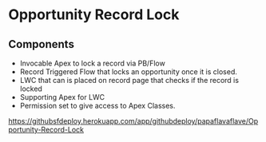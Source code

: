 # Opportunity Record Lock
 ## Components
 * Invocable Apex to lock a record via PB/Flow
 * Record Triggered Flow that locks an opportunity once it is closed.
 * LWC that can is placed on record page that checks if the record is locked
 * Supporting Apex for LWC
 * Permission set to give access to Apex Classes. 


https://githubsfdeploy.herokuapp.com/app/githubdeploy/papaflavaflave/Opportunity-Record-Lock